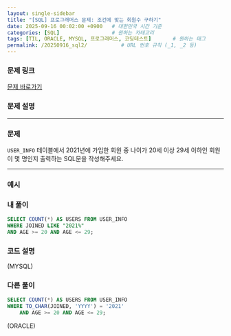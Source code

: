 ```yaml
---
layout: single-sidebar
title: "[SQL] 프로그래머스 문제: 조건에 맞는 회원수 구하기"
date: 2025-09-16 00:02:00 +0900   # 대한민국 시간 기준
categories: [SQL]                 # 원하는 카테고리
tags: [TIL, ORACLE, MYSQL, 프로그래머스, 코딩테스트]       # 원하는 태그
permalink: /20250916_sql2/           # URL 번호 규칙 (_1, _2 등)
---
```


### 문제 링크

[문제 바로가기](https://school.programmers.co.kr/learn/courses/30/lessons/131535)



### **문제 설명**



---

### 문제

`USER_INFO` 테이블에서 2021년에 가입한 회원 중 나이가 20세 이상 29세 이하인 회원이 몇 명인지 출력하는 SQL문을 작성해주세요.

---

### 예시




### 내 풀이

```sql
SELECT COUNT(*) AS USERS FROM USER_INFO
WHERE JOINED LIKE "2021%"
AND AGE >= 20 AND AGE <= 29;
```



### 코드 설명
(MYSQL)



### 다른 풀이
```sql
SELECT COUNT(*) AS USERS FROM USER_INFO
WHERE TO_CHAR(JOINED, 'YYYY') = '2021'
    AND AGE >= 20 AND AGE <= 29;
```
(ORACLE)
